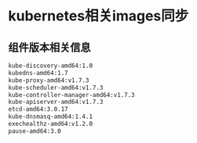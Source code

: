 # kubernetes相关images同步

## 组件版本相关信息
```bash
kube-discovery-amd64:1.0
kubedns-amd64:1.7
kube-proxy-amd64:v1.7.3
kube-scheduler-amd64:v1.7.3
kube-controller-manager-amd64:v1.7.3
kube-apiserver-amd64:v1.7.3
etcd-amd64:3.0.17
kube-dnsmasq-amd64:1.4.1
exechealthz-amd64:v1.2.0
pause-amd64:3.0
```
